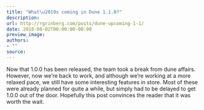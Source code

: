 ```yaml
---
title: "What\u2019s coming in Dune 1.1.0?"
description:
url: http://rgrinberg.com/posts/dune-upcoming-1-1/
date: 2018-08-02T00:00:00-00:00
preview_image:
authors:
- ""
source:
---
```


<p>Now that 1.0.0 has been released, the team took a break from dune affairs.
However, now we&rsquo;re back to work, and although we&rsquo;re working at a more relaxed
pace, we still have some interesting features in store. Most of these were
already planned for quite a while, but simply had to be delayed to get 1.0.0 out
of the door. Hopefully this post convinces the reader that it was worth the
wait.</p>

